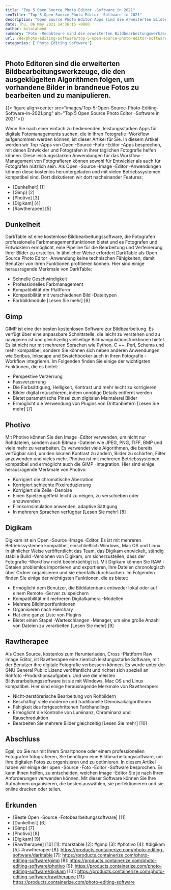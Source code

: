 ```yaml
---
title: "Top 5 Open Source Photo Editor -Software in 2021" 
seoTitle: "Top 5 Open Source Photo Editor -Software in 2021" 
description: "Open Source Photo Editor Apps sind die erweiterten Bildbearbeitungswerkzeuge, die den ausgefeilten Algorithmen folgen, um Bilder in neuen Fotos zu bearbeiten und zu manipulieren." 
date: Thu, 06 May 2021 14:36:15 +0000
author: bilalahmed
summary: "Foto -Redakteure sind die erweiterten Bildbearbeitungswerkzeuge, die den hoch entwickelten Algorithmen folgen, um vorhandene Bilder in brandneue Fotos zu bearbeiten und zu manipulieren." 
url: /de/photo-editing-software/top-5-open-source-photo-editor-software-in-2021/
categories: ['Photo Editing Software']
---
```


## Photo Editoren sind die erweiterten Bildbearbeitungswerkzeuge, die den ausgeklügelten Algorithmen folgen, um vorhandene Bilder in brandneue Fotos zu bearbeiten und zu manipulieren.

{{< figure align=center src="images/Top-5-Open-Source-Photo-Editing-Software-In-2021.png" alt="Top 5 Open Source Photo Editor -Software in 2021">}}

Wenn Sie nach einer einfach zu bedienenden, leistungsstarken Apps für digitale Fotomanagements suchen, die in Ihren Fotografie -Workflow aufgenommen werden können, ist dieser Artikel für Sie. In diesem Artikel werden wir Top -Apps von Open -Source -Foto -Editor -Apps besprechen, mit denen Entwickler und Fotografen in ihrer täglichen Fotografie helfen können. Diese leistungsstarken Anwendungen für das Workflow -Management von Fotografieren können sowohl für Entwickler als auch für Fotografen nützlich sein. Als Open -Source -Image -Editor -Anwendungen können diese kostenlos heruntergeladen und mit vielen Betriebssystemen kompatibel sind. Dort diskutieren wir dort nacheinander Features:
  * [Dunkelheit] [1]
  * [Gimp] [2]
  * [Photivo] [3]
  * [Digikam] [4]
  * [Rawtherapee] [5]

## Dunkelheit
DarkTable ist eine kostenlose Bildbearbeitungssoftware, die Fotografen professionelle Farbmanagementfunktionen bietet und es Fotografen und Entwicklern ermöglicht, eine Pipeline für die Bearbeitung und Verfeinerung Ihrer Bilder zu erstellen. In ähnlicher Weise erfordert DarkTable als Open Source Photo Editor -Anwendung keine technischen Fähigkeiten, damit Benutzer von ihren Funktionen profitieren können. Hier sind einige herausragende Merkmale von DarkTable:
  * Schnelle Geschwindigkeit
  * Professionelles Farbmanagement
  * Kompatibilität der Plattform
  * Kompatibilität mit verschiedenen Bild -Dateitypen
  * Farbbildmodule
[Lesen Sie mehr] [6]

## Gimp
GIMP ist eine der besten kostenlosen Software zur Bildbearbeitung. Es verfügt über eine anpassbare Schnittstelle, die leicht zu verstehen und zu navigieren ist und gleichzeitig vielseitige Bildmanipulationsfunktionen bietet. Es ist nicht nur mit mehreren Sprachen wie Python, C ++, Perl, Schema und mehr kompatibel, sondern Sie können sich neben anderen Anwendungen wie Scribus, Inkscape und Swatchbooker auch in Ihren Fotografie -Workflow integrieren. Im Folgenden finden Sie einige der wichtigsten Funktionen, die es bietet:
  * Perspektive Verzerrung
  * Fassverzerrung
  * Die Farbsättigung, Helligkeit, Kontrast und mehr leicht zu korrigieren
  * Bilder digital retuschieren, indem unnötige Details entfernt werden
  * Bietet parametrische Pinsel zum digitalen Malmalerei Bilder
  * Ermöglicht die Verwendung von Plugins von Drittanbietern
[Lesen Sie mehr] [7]

## Photivo
Mit Photivo können Sie den Image -Editor verwenden, um nicht nur Rohdateien, sondern auch Bitmap -Dateien wie JPEG, PNG, TIFF, BMP und viele mehr zu verarbeiten. Es verwendet viele Algorithmen, die bereits verfügbar sind, um den lokalen Kontrast zu ändern, Bilder zu schärfen, Filter anzuwenden und vieles mehr. Photivo ist mit mehreren Betriebssystemen kompatibel und ermöglicht auch die GIMP -Integration. Hier sind einige herausragende Merkmale von Photivo:
  * Korrigiert die chromatische Aberration
  * Korrigiert schlechte Pixelreduzierung
  * Korrigiert die Zeile -Denoise
  * Einen Spielzeugeffekt leicht zu neigen, zu verschieben oder anzuwenden
  * Filmkornsimulation anwenden, adaptive Sättigung
  * In mehreren Sprachen verfügbar
[Lesen Sie mehr] [8]

## Digikam
Digikam ist ein Open -Source -Image -Editor. Es ist mit mehreren Betriebssystemen kompatibel, einschließlich Windows, Mac OS und Linux. In ähnlicher Weise veröffentlicht das Team, das Digikam entwickelt, ständig stabile Build -Versionen von Digikam, um sicherzustellen, dass der Fotografie -Workflow nicht beeinträchtigt ist. Mit Digikam können Sie RAW -Dateien problemlos importieren und exportieren, Ihre Dateien chronologisch über Ordner organisieren und sie ebenfalls durchsuchen. Im Folgenden finden Sie einige der wichtigsten Funktionen, die es bietet:
  * Ermöglicht dem Benutzer, die Bilddatenbank entweder lokal oder auf einem Remote -Server zu speichern
  * Kompatibilität mit mehreren Digitalkamera -Modellen
  * Mehrere Bildimportfunktionen
  * Organisieren nach Hierchary
  * Hat eine ganze Liste von Plugins
  * Bietet einen Stapel -Warteschlangen -Manager, um eine große Anzahl von Dateien zu verarbeiten
[Lesen Sie mehr] [9]

## Rawtherapee
Als Open Source, kostenlos zum Herunterladen, Cross -Plattform Raw Image Editor, ist Rawtherapee eine ziemlich leistungsstarke Software, mit der Benutzer ihre digitale Fotografie verbessern können. Es wurde unter der GNU General Public Lizenz veröffentlicht und richtet sich speziell an Rohfoto -Produktionsaufgaben. Und wie die meisten Bildverarbeitungssoftware ist sie mit Windows, Mac OS und Linux kompatibel. Hier sind einige herausragende Merkmale von Rawtherapee:
  * Nicht-zerstörerische Bearbeitung von Rohbildern
  * Beschäftigt viele moderne und traditionelle Demoisaikalgorithmen
  * Fähigkeit des fortgeschrittenen Farbhandlings
  * Ermöglicht die Kontrolle von Luminanz, Chrominanz und Rauschreduktion
  * Bearbeiten Sie mehrere Bilder gleichzeitig
[Lesen Sie mehr] [10]

## Abschluss
Egal, ob Sie nur mit Ihrem Smartphone oder einem professionellen Fotografen fotografieren, Sie benötigen eine Bildbearbeitungssoftware, um Ihre digitalen Fotos zu organisieren und zu optimieren. In diesem Artikel haben wir einige der open -Source -Foto -Editor -Software besprochen. Es kann Ihnen helfen, zu entscheiden, welchen Image -Editor Sie je nach Ihren Anforderungen verwenden können. Mit dieser Software können Sie Ihre Aufnahmen organisieren, die besten auswählen, sie perfektionieren und sie online drucken oder teilen.

## Erkunden
  * [Beste Open -Source -Fotobearbeitungssoftware] [11]
  * [Dunkelheit] [6]
  * [Gimp] [7]
  * [Photivo] [8]
  * [Digikam] [9]
  * [Rawtherapee] [10]
[1]: #darktable
[2]: #gimp
[3]: #photivo
[4]: #digikam
[5]: #rawtherapee
[6]: https://products.containerize.com/photo-editing-software/darktable
[7]: https://products.containerize.com/photo-editing-software/gimp
[8]: https://products.containerize.com/photo-editing-software/photivo
[9]: https://products.containerize.com/photo-editing-software/digikam
[10]: https://products.containerize.com/photo-editing-software/rawtherapee
[11]: https://products.containerize.com/photo-editing-software
